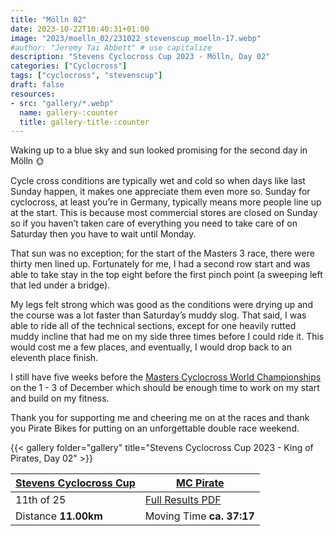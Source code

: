 ```yaml
---
title: "Mölln 02"
date: 2023-10-22T10:40:31+01:00
image: "2023/moelln_02/231022_stevenscup_moelln-17.webp"
#author: "Jeremy Tai Abbett" # use capitalize
description: "Stevens Cyclocross Cup 2023 - Mölln, Day 02"
categories: ["Cyclocross"]
tags: ["cyclocross", "stevenscup"]
draft: false
resources: 
- src: "gallery/*.webp"
  name: gallery-:counter
  title: gallery-title-:counter
---
```


Waking up to a blue sky and sun looked promising for the second day in Mölln 🌞

Cycle cross conditions are typically wet and cold so when days like last Sunday happen, it makes one appreciate them even more so. Sunday for cyclocross, at least you’re in Germany, typically means more people line up at the start. This is because most commercial stores are closed on Sunday so if you haven’t taken care of everything you need to take care of on Saturday then you have to wait until Monday.

That sun was no exception; for the start of the Masters 3 race, there were thirty men lined up. Fortunately for me, I had a second row start and was able to take stay in the top eight before the first pinch point (a sweeping left that led under a bridge).

My legs felt strong which was good as the conditions were drying up and the course was a lot faster than Saturday’s muddy slog. That said, I was able to ride all of the technical sections, except for one heavily rutted muddy incline that had me on my side three times before I could ride it. This would cost me a few places, and eventually, I would drop back to an eleventh place finish.

I still have five weeks before the [Masters Cyclocross World Championships](https://my.raceresult.com/260044/participants) on the 1 - 3 of December which should be enough time to work on my start and build on my fitness.

Thank you for supporting me and cheering me on at the races and thank you Pirate Bikes for putting on an unforgettable double race weekend.

{{< gallery folder="gallery" title="Stevens Cyclocross Cup 2023 - King of Pirates, Day 02" >}}

| [Stevens Cyclocross Cup](https://www.stevenscup.de/) | [MC Pirate](https://www.pirate-hamburg.de/) |
| ----------- | ----------- |
| 11th of 25 | [Full Results PDF](20231022_05_moelln_erg_te.pdf) |
| Distance **11.00km** | Moving Time **ca. 37:17** |